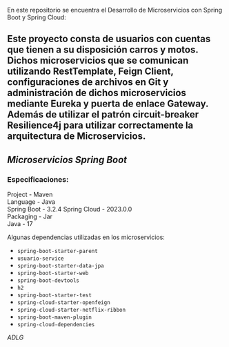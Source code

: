 En este repositorio se encuentra el Desarrollo de Microservicios con Spring Boot y Spring Cloud:

Este proyecto consta de usuarios con cuentas que tienen a su disposición carros y motos.<br>
Dichos microservicios que se comunican utilizando RestTemplate, Feign Client, configuraciones de archivos en Git y administración de dichos microservicios mediante Eureka y puerta de enlace Gateway.<br>
Además de utilizar el patrón circuit-breaker Resilience4j para utilizar correctamente la arquitectura de Microservicios.<br>
-
## ***Microservicios Spring Boot***

### Especificaciones:

Project - Maven <br>
Language - Java <br>
Spring Boot - 3.2.4
Spring Cloud - 2023.0.0 <br>
Packaging - Jar <br>
Java - 17 <br>

Algunas dependencias utilizadas en los microservicios:
* `spring-boot-starter-parent`
* `usuario-service`
* `spring-boot-starter-data-jpa`
* `spring-boot-starter-web`
* `spring-boot-devtools`
* `h2`
* `spring-boot-starter-test`
* `spring-cloud-starter-openfeign`
* `spring-cloud-starter-netflix-ribbon`
* `spring-boot-maven-plugin`
* `spring-cloud-dependencies`

*ADLG*
